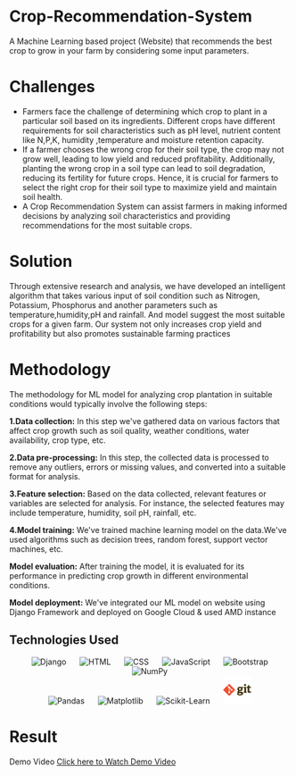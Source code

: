 # Crop-Recommendation-System
A Machine Learning based project (Website) that recommends the best crop to grow in your farm by considering some input parameters.


# Challenges

- Farmers face the challenge of determining which crop to plant in a particular soil based on its ingredients. Different crops have different requirements for soil characteristics such as pH level, nutrient content like N,P,K, humidity ,temperature and moisture retention capacity. 
- If a farmer chooses the wrong crop for their soil type, the crop may not grow well, leading to low yield and reduced profitability. Additionally, planting the wrong crop in a soil type can lead to soil degradation, reducing its fertility for future crops. Hence, it is crucial for farmers to select the right crop for their soil type to maximize yield and maintain soil health. 
- A Crop Recommendation System can assist farmers in making informed decisions by analyzing soil characteristics and providing recommendations for the most suitable crops.

# Solution

Through extensive research and analysis, we have developed an intelligent algorithm that takes various input of soil condition such as Nitrogen, Potassium, Phosphorus and another parameters such as temperature,humidity,pH and rainfall. And model suggest the most suitable crops for a given farm. Our system not only increases crop yield and profitability but also promotes sustainable farming practices

# Methodology
The methodology for   ML model for analyzing crop plantation in suitable conditions would typically involve the following steps:

**1.Data collection:** In this step we've gathered data on various factors that affect crop growth such as soil quality, weather conditions, water availability, crop type, etc.

**2.Data pre-processing:** In this step, the collected data is processed to remove any outliers, errors or missing values, and converted into a suitable format for analysis.

**3.Feature selection:** Based on the data collected, relevant features or variables are selected for analysis. For instance, the selected features may include temperature, humidity, soil pH, rainfall, etc.

**4.Model training:** We've trained machine learning model  on the data.We've used  algorithms  such as decision trees, random forest, support vector machines, etc.


**Model evaluation:** After training the model, it is evaluated for its performance in predicting crop growth in different environmental conditions.

**Model deployment:** We've integrated our ML model  on website using Django Framework and deployed on Google Cloud & used AMD instance


## Technologies Used
<p align="center">
  <img src="https://www.djangoproject.com/m/img/logos/django-logo-positive.png" alt="Django" height="50" hspace="10"/>
  <img src="https://upload.wikimedia.org/wikipedia/commons/6/61/HTML5_logo_and_wordmark.svg" alt="HTML" height="50" hspace="10"/>
  <img src="https://upload.wikimedia.org/wikipedia/commons/3/3d/CSS.3.svg" alt="CSS" height="50" hspace="10"/>
  <img src="https://upload.wikimedia.org/wikipedia/commons/6/6a/JavaScript-logo.png" alt="JavaScript" height="50" hspace="10"/>
  <img src="https://upload.wikimedia.org/wikipedia/commons/thumb/b/b2/Bootstrap_logo.svg/2560px-Bootstrap_logo.svg.png" alt="Bootstrap" height="50" hspace="10"/>
  <img src="https://raw.githubusercontent.com/numpy/numpy/7e7f4adab814b223f7f917369a72757cd28b10cb/branding/icons/numpylogo.svg" alt="NumPy" height="50" hspace="10"/>  <br/>
  <img src="https://pandas.pydata.org/static/img/pandas.svg" alt="Pandas" height="50" hspace="10"/>
  <img src="https://matplotlib.org/stable/_static/logo2_compressed.svg" alt="Matplotlib" height="50" hspace="10"/>
  <img src="https://scikit-learn.org/stable/_static/scikit-learn-logo-small.png" alt="Scikit-Learn" height="50" hspace="10"/>
    <img src="https://raw.githubusercontent.com/github/explore/80688e429a7d4ef2fca1e82350fe8e3517d3494d/topics/git/git.png" alt="Git" height="50" hspace="10"/>
  
</p>






# Result 
Demo Video
[Click here to Watch Demo Video](https://drive.google.com/file/d/16zKKdwecARwoYwWL4uxNC-d15mrfCZwF/view?usp=share_link)



